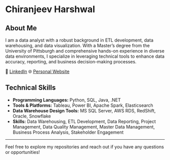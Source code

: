 # Chiranjeev Harshwal

## About Me
I am a data analyst with a robust background in ETL development, data warehousing, and data visualization. With a Master’s degree from the University of Pittsburgh and comprehensive hands-on experience in diverse data environments, I specialize in leveraging technical tools to enhance data accuracy, reporting, and business decision-making processes.

🔗 [LinkedIn](https://www.linkedin.com/in/chiranjeev-harshwal/)
🌐 [Personal Website](https://chiranjeevh.github.io/)

## Technical Skills
- **Programming Languages:** Python, SQL, Java, .NET
- **Tools & Platforms:** Tableau, Power BI, Apache Spark, Elasticsearch
- **Data Warehouse Design Tools:** MS SQL Server, AWS RDS, RedShift, Oracle, Snowflake
- **Skills:** Data Warehousing, ETL Development, Data Reporting, Project Management, Data Quality Management, Master Data Management, Business Process Analysis, Stakeholder Engagement

---

Feel free to explore my repositories and reach out if you have any questions or opportunities!

